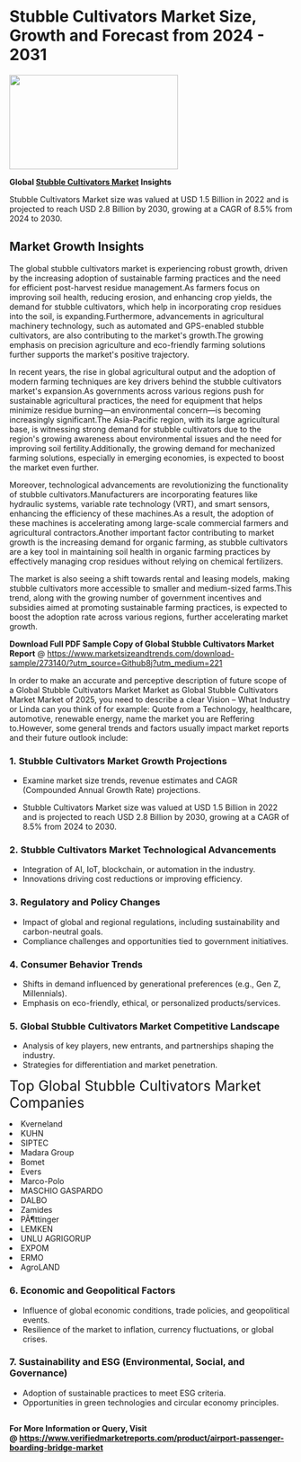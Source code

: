 <H1>Stubble Cultivators Market Size, Growth and Forecast from 2024 - 2031</H1><img class="aligncenter size-medium wp-image-584254" src="https://thirdeyenews.in/wp-content/uploads/2024/09/Global-Market-Research-300x168.jpeg" alt="" width="300" height="168" /><p><strong>Global&nbsp;<a href="https://www.marketsizeandtrends.com/download-sample/273140/?utm_source=Github8j?utm_medium=221">Stubble Cultivators Market</a> Insights</strong></p><p>Stubble Cultivators Market size was valued at USD 1.5 Billion in 2022 and is projected to reach USD 2.8 Billion by 2030, growing at a CAGR of 8.5% from 2024 to 2030.</p><p><h2>Market Growth Insights</h2> <p>The global stubble cultivators market is experiencing robust growth, driven by the increasing adoption of sustainable farming practices and the need for efficient post-harvest residue management.As farmers focus on improving soil health, reducing erosion, and enhancing crop yields, the demand for stubble cultivators, which help in incorporating crop residues into the soil, is expanding.Furthermore, advancements in agricultural machinery technology, such as automated and GPS-enabled stubble cultivators, are also contributing to the market's growth.The growing emphasis on precision agriculture and eco-friendly farming solutions further supports the market's positive trajectory.</p> <p>In recent years, the rise in global agricultural output and the adoption of modern farming techniques are key drivers behind the stubble cultivators market's expansion.As governments across various regions push for sustainable agricultural practices, the need for equipment that helps minimize residue burning—an environmental concern—is becoming increasingly significant.The Asia-Pacific region, with its large agricultural base, is witnessing strong demand for stubble cultivators due to the region's growing awareness about environmental issues and the need for improving soil fertility.Additionally, the growing demand for mechanized farming solutions, especially in emerging economies, is expected to boost the market even further.</p> <p>Moreover, technological advancements are revolutionizing the functionality of stubble cultivators.Manufacturers are incorporating features like hydraulic systems, variable rate technology (VRT), and smart sensors, enhancing the efficiency of these machines.As a result, the adoption of these machines is accelerating among large-scale commercial farmers and agricultural contractors.Another important factor contributing to market growth is the increasing demand for organic farming, as stubble cultivators are a key tool in maintaining soil health in organic farming practices by effectively managing crop residues without relying on chemical fertilizers.</p> <p>The market is also seeing a shift towards rental and leasing models, making stubble cultivators more accessible to smaller and medium-sized farms.This trend, along with the growing number of government incentives and subsidies aimed at promoting sustainable farming practices, is expected to boost the adoption rate across various regions, further accelerating market growth.</p> <p><span class=""><strong>Download Full PDF Sample Copy of Global Stubble Cultivators Market Report</strong> @ <a href="https://www.marketsizeandtrends.com/download-sample/273140/?utm_source=Github8j?utm_medium=221" target="_blank">https://www.marketsizeandtrends.com/download-sample/273140/?utm_source=Github8j?utm_medium=221</a></span></p><p>In order to make an accurate and perceptive description of future scope of a Global&nbsp;Stubble Cultivators Market Market as Global&nbsp;Stubble Cultivators Market Market of 2025, you need to describe a clear Vision &ndash; What Industry or Linda can you think of for example: Quote from a Technology, healthcare, automotive, renewable energy, name the market you are Reffering to.However, some general trends and factors usually impact market reports and their future outlook include:</p><h3>1.&nbsp;<strong>Stubble Cultivators Market Growth Projections</strong></h3><ul><li>Examine market size trends, revenue estimates and CAGR (Compounded Annual Growth Rate) projections.</li><li><p>Stubble Cultivators Market size was valued at USD 1.5 Billion in 2022 and is projected to reach USD 2.8 Billion by 2030, growing at a CAGR of 8.5% from 2024 to 2030.</p></li></ul><h3>2.&nbsp;<strong>Stubble Cultivators Market Technological Advancements</strong></h3><ul><li>Integration of AI, IoT, blockchain, or automation in the industry.</li><li>Innovations driving cost reductions or improving efficiency.</li></ul><h3>3.&nbsp;<strong>Regulatory and Policy Changes</strong></h3><ul><li>Impact of global and regional regulations, including sustainability and carbon-neutral goals.</li><li>Compliance challenges and opportunities tied to government initiatives.</li></ul><h3>4.&nbsp;<strong>Consumer Behavior Trends</strong></h3><ul><li>Shifts in demand influenced by generational preferences (e.g., Gen Z, Millennials).</li><li>Emphasis on eco-friendly, ethical, or personalized products/services.</li></ul><h3>5.&nbsp;<strong>Global Stubble Cultivators Market Competitive Landscape</strong></h3><ul><li>Analysis of key players, new entrants, and partnerships shaping the industry.</li><li>Strategies for differentiation and market penetration.</li></ul><p data-pm-slice="1 1 []"><span style="color: inherit; font-family: inherit; font-size: 25px;">Top Global Stubble Cultivators Market Companies</span></p><div class="" data-test-id=""><p><li>Kverneland</li><li> KUHN</li><li> SIPTEC</li><li> Madara Group</li><li> Bomet</li><li> Evers</li><li> Marco-Polo</li><li> MASCHIO GASPARDO</li><li> DALBO</li><li> Zamides</li><li> PÃ¶ttinger</li><li> LEMKEN</li><li> UNLU AGRIGORUP</li><li> EXPOM</li><li> ERMO</li><li> AgroLAND</li></p></div><h3>6.&nbsp;<strong>Economic and Geopolitical Factors</strong></h3><ul><li>Influence of global economic conditions, trade policies, and geopolitical events.</li><li>Resilience of the market to inflation, currency fluctuations, or global crises.</li></ul><h3>7.&nbsp;<strong>Sustainability and ESG (Environmental, Social, and Governance)</strong></h3><ul><li>Adoption of sustainable practices to meet ESG criteria.</li><li>Opportunities in green technologies and circular economy principles.</li></ul><h2><strong style="font-size: 14px;">For More Information or Query, Visit @&nbsp;</strong><a style="background-color: #ffffff; font-size: 14px;" href="https://www.marketsizeandtrends.com/report/stubble-cultivators-market/" target="_blank">https://www.verifiedmarketreports.com/product/airport-passenger-boarding-bridge-market</a></h2>